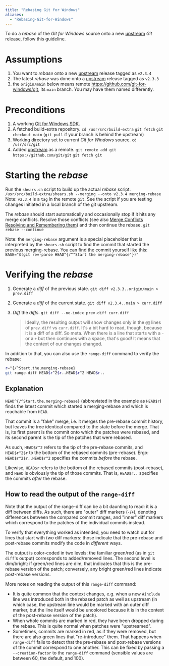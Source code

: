 ```yaml
---
title: "Rebasing Git for Windows"
aliases:
  - "Rebasing-Git-for-Windows"
---
```

To do a *rebase* of the *Git for Windows* source onto a new [upstream](https://github.com/git/git) *Git* release, follow this guideline.

# Assumptions
1. You want to *rebase* onto a new [upstream](https://github.com/git/git) release tagged as `v2.3.4`
2. The latest *rebase* was done onto a [upstream](https://github.com/git/git) release tagged as `v2.3.3`
3. the `origin/main` below means remote https://github.com/git-for-windows/git, its `main` branch.
   You may have them named differently.

# Preconditions
1. A working [Git for Windows SDK](https://gitforwindows.org/#download-sdk).
2. A fetched build-extra repository.
    `cd /usr/src/build-extra`
    `git fetch`
    `git checkout main`
    (`git pull` if your branch is behind the upstream)
3. Working directory set to current *Git for Windows* source.
    `cd /usr/src/git`
4. Added [upstream](https://github.com/git/git) as a remote.
    `git remote add git https://github.com/git/git`
    `git fetch git`

# Starting the *rebase*
Run the `shears.sh` script to build up the actual *rebase* script.
    `/usr/src/build-extra/shears.sh --merging --onto v2.3.4 merging-rebase`
    Note: `v2.3.4` is a `tag` in the remote `git`.
    See the script if you are testing changes initiated in a local branch of the git upstream.

The *rebase* should start automatically and occasionally stop if it hits any merge conflicts. Resolve those conflicts (see also [Merge Conflicts Resolving and Remembering them](https://github.com/git-for-windows/git/wiki/Merge-Conflicts---Resolving-and-Remembering-them)) and then continue the rebase.
    `git rebase --continue`

Note: the `merging-rebase` argument is a special placeholder that is interpreted by the `shears.sh` script to find the commit that started the previous merging-rebase. You can find the commit yourself like this:
    `BASE="$(git rev-parse HEAD^{/^"Start the merging-rebase"})"`

# Verifying the *rebase*
1. Generate a *diff* of the previous state.
    `git diff v2.3.3..origin/main > prev.diff`
2. Generate a *diff* of the current state.
    `git diff v2.3.4..main > curr.diff`
3. *Diff* the *diffs*.
    `git diff --no-index prev.diff curr.diff`

    >Ideally, the resulting output will show changes only in the `@@` lines of `prev.diff` vs `curr.diff`.
    >It's a bit hard to read, though, because it is a diff of a diff.
    >So meta.
    >When there is a line that starts with a `-` or a `+` but then continues with a space, that's good!
    >It means that the context of our changes changed.

In addition to that, you can also use the `range-diff` command to verify the rebase:

```sh
r=^{/^Start.the.merging-rebase}
git range-diff HEAD$r^2$r..HEAD$r^2 HEAD$r..
```

## Explanation

`HEAD^{/^Start.the.merging-rebase}` (abbreviated in the example as `HEAD$r`) finds the latest commit which started a merging-rebase and which is reachable from `HEAD`.

That commit is a "fake" merge, i.e. it merges the pre-rebase commit history, but leaves the tree identical compared to the state before the merge. That is, its first parent is the commit onto which the patches were rebased, and its second parent is the tip of the patches that were rebased.

As such, `HEAD$r^2` refers to the tip of the pre-rebase commits, and `HEAD$r^2$r` to the bottom of the rebased commits (pre-rebase). Ergo: `HEAD$r^2$r..HEAD$r^2` specifies the commits *before* the rebase.

Likewise, `HEAD$r` refers to the bottom of the rebased commits (post-rebase), and `HEAD` is obviously the tip of those commits. That is, `HEAD$r..` specifies the commits *after* the rebase.

## How to read the output of the `range-diff`
Note that the output of the range-diff can be a bit daunting to read: it is a diff between diffs. As such, there are "outer" diff markers (`-`/`+`), denoting differences between the compared commit ranges, and "inner" diff markers which correspond to the patches of the individual commits instead.

To verify that everything worked as intended, you need to watch out for lines that start with *two* diff markers: those indicate that the pre-rebase and post-rebase commits modify the code in *different* ways.

The output is color-coded in two levels: the familiar green/red (as in `git diff`'s output) corresponds to added/removed lines. The second level is dim/bright: if green/red lines are dim, that indicates that this is the pre-rebase version of the patch; conversely, any bright green/red lines indicate post-rebase versions.

More notes on reading the output of this `range-diff` command:
- It is quite common that the context changes, e.g. when a new `#include` line was introduced both in the rebased patch as well as upstream (in which case, the upstream line would be marked with an outer diff marker, but the line itself would be uncolored because it is in the context of the post-rebase version of the patch).
- When whole commits are marked in red, they have been dropped during the rebase. This is quite normal when patches were "upstreamed".
- Sometimes, commits are marked in red, as if they were removed, but there are also green lines that "re-introduce" them. That happens when `range-diff` fails to detect that the pre-rebase and post-rebase versions of the commit correspond to one another. This can be fixed by passing a `--creation-factor` to the `range-diff` command (sensible values are between 60, the default, and 100).